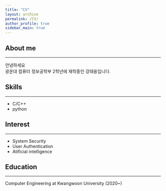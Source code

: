 ```yaml
---
title: "CV"
layout: archive
permalink: /CV/
author_profile: true
sidebar_main: true
---
```


## About me 
---   
안녕하세요    
광운대 컴퓨터 정보공학부 2학년에 재학중인 강태웅입니다. 

## Skills
---   

- C/C++   
- python   

## Interest
---
- System Security
- User Authentication
- Atificial intelligence

## Education
---
Computer Engineering at Kwangwoon University (2020~)


